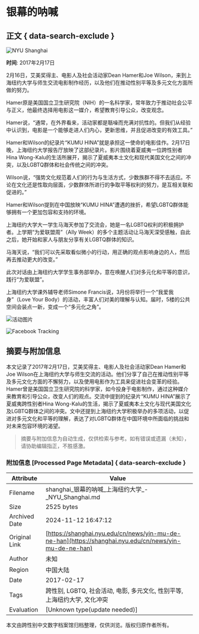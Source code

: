 # 银幕的呐喊

## 正文 { data-search-exclude }


![NYU Shanghai](https://cdn.shanghai.nyu.edu/sites/default/files/styles/wide/public/field/image/img_0114-recovered-940.jpg?itok=WMx9kULl)

**时间**: 2017年2月17日

2月16日，艾美奖得主、电影人及社会活动家Dean Hamer和Joe Wilson，来到上海纽约大学与师生交流电影制作经历，以及他们在推动性别平等及多元文化方面所做的努力。

Hamer原是美国国立卫生研究院（NIH）的一名科学家，常年致力于推动社会公平与正义，他最终选择用电影这一媒介，希望教育引导公众，改变观念。

Hamer说，“通常，在外界看来，活动家都是聒噪而充满对抗性的。但我们从经验中认识到，电影是一个能够走进人们内心，更新思维，并且促进改变的有效工具。”

Hamer和Wilson的纪录片“KUMU HINA”就是承担这一使命的电影佳作。2月17日晚，上海纽约大学报告厅放映了这部纪录片。影片围绕着夏威夷一位跨性别者Hina Wong-Kalu的生活所展开，揭示了夏威夷本土文化和现代美国文化之间的冲突，以及LGBTQ群体和社会传统之间的冲突。

Wilson说，“强势文化规范着人们的行为与生活方式，少数族群不得不去适应。不论在文化还是性取向层面，少数群体所进行的争取平等权利的努力，是互相关联和促进的。”

Hamer和Wilson提到在中国放映“KUMU HINA”遭遇的挫折，希望LGBTQ群体能够拥有一个更加包容和支持的环境。

上海纽约大学大一学生马海天参加了交流会，她是一名LGBTQ权利的积极拥护者。上学期“为爱联盟周”（Ally Week）的多个主题活动让马海天深受感触，自此之后，她开始和家人与朋友分享有关LGBTQ群体的知识。

马海天说，“我们可以先采取看似微小的行动，用正确的观点影响身边的人，然后再去推动更大的改变。”

此次对话由上海纽约大学学生事务部举办，意在唤醒人们对多元化和平等的意识，践行“为爱联盟”。

上海纽约大学课外辅导老师Simone Francis说，3月份将举行一个“我爱我身”（Love Your Body）的活动，丰富人们对美的理解与认知。届时，5楼的公共空间会装点一新，变成一个“多元化之角”。

![活动图片](https://cdn.shanghai.nyu.edu/sites/default/files/media/untitled-940.jpg)

![Facebook Tracking](https://www.facebook.com/tr?id=1103277616794895&ev=PageView&noscript=1)

## 摘要与附加信息

<!-- tcd_abstract -->
本文记录了2017年2月17日，艾美奖得主、电影人及社会活动家Dean Hamer和Joe Wilson在上海纽约大学与师生交流的活动。他们分享了自己在推动性别平等及多元文化方面的不懈努力，以及使用电影作为工具来促进社会变革的经验。Hamer曾是美国国立卫生研究院的科学家，如今投身于电影制作，通过这种媒介来教育和引导公众，改变人们的观点。交流中提到的纪录片“KUMU HINA”展示了夏威夷跨性别者Hina Wong-Kalu的生活，揭示了夏威夷本土文化与现代美国文化及LGBTQ群体之间的冲突。文中还提到上海纽约大学积极举办的多项活动，以促进对多元文化和平等的理解，表达了对LGBTQ群体在中国环境中所面临的挑战和对未来包容环境的渴望。
<!-- tcd_abstract_end -->

> 摘要与附加信息为自动生成，仅供检索与参考。如有错误或遗漏（未知），请协助编辑指正，不胜感激。

### 附加信息 [Processed Page Metadata] { data-search-exclude }

| Attribute       | Value                                  |
|-----------------|----------------------------------------|
| Filename        | shanghai_银幕的呐喊_上海纽约大学_-_NYU_Shanghai.md                             |
| Size            | 2525 bytes                           |
| Archived Date   | 2024-11-12 16:47:12                             |
| Original Link   | [https://shanghai.nyu.edu/cn/news/yin-mu-de-ne-han](https://shanghai.nyu.edu/cn/news/yin-mu-de-ne-han)                       |
| Author          | 未知                               |
| Region          | 中国大陆                               |
| Date            | 2017-02-17                                 |
| Tags            | 跨性别, LGBTQ, 社会活动, 电影, 多元文化, 性别平等, 上海纽约大学, 文化冲突                                 |
| Evaluation            | [Unknown type(update needed)]                                 |
<!-- tcd_table_end -->

本文由跨性别中文数字档案馆归档整理，仅供浏览。版权归原作者所有。
